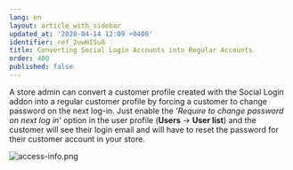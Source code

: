 ```yaml
---
lang: en
layout: article_with_sidebar
updated_at: '2020-04-14 12:09 +0400'
identifier: ref_2uwHISu8
title: Converting Social Login Accounts into Regular Accounts
order: 400
published: false
---
```

A store admin can convert a customer profile created with the Social Login addon into a regular customer profile by forcing a customer to change password on the next log-in. Just enable the _'Require to change password on next log in'_ option in the user profile (**Users** -> **User list**) and the customer will see their login email and will have to reset the password for their customer account in your store.

![access-info.png]({{site.baseurl}}/attachments/ref_IapN8lJ8/access-info.png)
